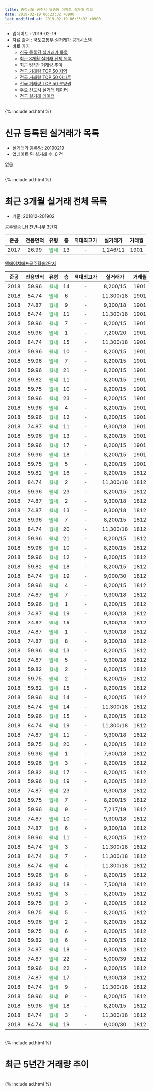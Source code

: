```yaml
---
title: 충청남도 공주시 월송동 아파트 실거래 정보
date: 2019-02-19 06:23:32 +0900
last_modified_at: 2019-02-19 06:23:32 +0900
---
```


* 업데이트 : 2019-02-19
* 자료 출처 : [국토교통부 실거래가 공개시스템](http://rt.molit.go.kr)
* 바로 가기
    * [신규 등록된 실거래가 목록](#신규-등록된-실거래가-목록)
    * [최근 3개월 실거래 전체 목록](#최근-3개월-실거래-전체-목록)
    * [최근 5년간 거래량 추이](#최근-5년간-거래량-추이)
    * [전국 거래량 TOP 50 지역](https://ayogom.github.io/apt-trade-info/최근-3개월-전국에서-가장-거래가-많이-발생한-지역)
    * [전국 거래량 TOP 50 아파트](https://ayogom.github.io/apt-trade-info/최근-3개월-전국에서-가장-거래가-많이-발생한-아파트)
    * [전국 거래량 TOP 50 분양권](https://ayogom.github.io/apt-trade-info/최근-3개월-전국에서-가장-거래가-많이-발생한-분양권)
    * [주요 신도시 실거래 데이터](https://ayogom.github.io/apt-trade-info/주요-신도시)
    * [전국 실거래 데이터](https://ayogom.github.io/apt-trade-info/전국)
<br>
{% include ad.html %}
<br>

# 신규 등록된 실거래가 목록
* 실거래가 등록일: 20190219
* 업데이트 된 실거래 수: 0 건

없음

<br>
{% include ad.html %}
<br>

# 최근 3개월 실거래 전체 목록
* 기준: 201812-201902


[공주월송 LH 천년나무 3단지](https://search.naver.com/search.naver?query=%EC%B6%A9%EC%B2%AD%EB%82%A8%EB%8F%84+%EA%B3%B5%EC%A3%BC%EC%8B%9C+%EC%9B%94%EC%86%A1%EB%8F%99+%EA%B3%B5%EC%A3%BC%EC%9B%94%EC%86%A1+LH+%EC%B2%9C%EB%85%84%EB%82%98%EB%AC%B4+3%EB%8B%A8%EC%A7%80)

|준공|전용면적|유형|층|역대최고가|실거래가|거래월|
|:---:|:---:|:---:|:---:|:---:|:---:|:---:|
|2017|26.99|<span style="color:#34a853">월세</span>|13|<span style="color:#444444">-</span>|1,246/11|1901|

[엔에이치에프공주월송2단지](https://search.naver.com/search.naver?query=%EC%B6%A9%EC%B2%AD%EB%82%A8%EB%8F%84+%EA%B3%B5%EC%A3%BC%EC%8B%9C+%EC%9B%94%EC%86%A1%EB%8F%99+%EC%97%94%EC%97%90%EC%9D%B4%EC%B9%98%EC%97%90%ED%94%84%EA%B3%B5%EC%A3%BC%EC%9B%94%EC%86%A12%EB%8B%A8%EC%A7%80)

|준공|전용면적|유형|층|역대최고가|실거래가|거래월|
|:---:|:---:|:---:|:---:|:---:|:---:|:---:|
|2018|59.96|<span style="color:#34a853">월세</span>|14|<span style="color:#444444">-</span>|8,200/15|1901|
|2018|84.74|<span style="color:#34a853">월세</span>|6|<span style="color:#444444">-</span>|11,300/18|1901|
|2018|74.87|<span style="color:#34a853">월세</span>|9|<span style="color:#444444">-</span>|9,300/18|1901|
|2018|84.74|<span style="color:#34a853">월세</span>|11|<span style="color:#444444">-</span>|11,300/18|1901|
|2018|59.96|<span style="color:#34a853">월세</span>|7|<span style="color:#444444">-</span>|8,200/15|1901|
|2018|59.96|<span style="color:#34a853">월세</span>|1|<span style="color:#444444">-</span>|7,200/20|1901|
|2018|84.74|<span style="color:#34a853">월세</span>|15|<span style="color:#444444">-</span>|11,300/18|1901|
|2018|59.96|<span style="color:#34a853">월세</span>|10|<span style="color:#444444">-</span>|8,200/15|1901|
|2018|59.96|<span style="color:#34a853">월세</span>|7|<span style="color:#444444">-</span>|8,200/15|1901|
|2018|59.96|<span style="color:#34a853">월세</span>|21|<span style="color:#444444">-</span>|8,200/15|1901|
|2018|59.82|<span style="color:#34a853">월세</span>|11|<span style="color:#444444">-</span>|8,200/15|1901|
|2018|59.75|<span style="color:#34a853">월세</span>|10|<span style="color:#444444">-</span>|8,200/15|1901|
|2018|59.96|<span style="color:#34a853">월세</span>|23|<span style="color:#444444">-</span>|8,200/15|1901|
|2018|59.96|<span style="color:#34a853">월세</span>|4|<span style="color:#444444">-</span>|8,200/15|1901|
|2018|59.96|<span style="color:#34a853">월세</span>|12|<span style="color:#444444">-</span>|8,200/15|1901|
|2018|74.87|<span style="color:#34a853">월세</span>|11|<span style="color:#444444">-</span>|9,300/18|1901|
|2018|59.96|<span style="color:#34a853">월세</span>|13|<span style="color:#444444">-</span>|8,200/15|1901|
|2018|59.96|<span style="color:#34a853">월세</span>|17|<span style="color:#444444">-</span>|8,200/15|1901|
|2018|59.96|<span style="color:#34a853">월세</span>|18|<span style="color:#444444">-</span>|8,200/15|1901|
|2018|59.75|<span style="color:#34a853">월세</span>|5|<span style="color:#444444">-</span>|8,200/15|1901|
|2018|59.82|<span style="color:#34a853">월세</span>|16|<span style="color:#444444">-</span>|8,200/15|1812|
|2018|84.74|<span style="color:#34a853">월세</span>|2|<span style="color:#444444">-</span>|11,300/18|1812|
|2018|59.96|<span style="color:#34a853">월세</span>|23|<span style="color:#444444">-</span>|8,200/15|1812|
|2018|74.87|<span style="color:#34a853">월세</span>|2|<span style="color:#444444">-</span>|9,300/18|1812|
|2018|74.87|<span style="color:#34a853">월세</span>|13|<span style="color:#444444">-</span>|9,300/18|1812|
|2018|59.96|<span style="color:#34a853">월세</span>|7|<span style="color:#444444">-</span>|8,200/15|1812|
|2018|84.74|<span style="color:#34a853">월세</span>|20|<span style="color:#444444">-</span>|11,300/18|1812|
|2018|59.96|<span style="color:#34a853">월세</span>|21|<span style="color:#444444">-</span>|8,200/15|1812|
|2018|59.96|<span style="color:#34a853">월세</span>|10|<span style="color:#444444">-</span>|8,200/15|1812|
|2018|59.96|<span style="color:#34a853">월세</span>|12|<span style="color:#444444">-</span>|8,200/15|1812|
|2018|59.82|<span style="color:#34a853">월세</span>|18|<span style="color:#444444">-</span>|8,200/15|1812|
|2018|84.74|<span style="color:#34a853">월세</span>|19|<span style="color:#444444">-</span>|9,000/30|1812|
|2018|59.96|<span style="color:#34a853">월세</span>|4|<span style="color:#444444">-</span>|8,200/15|1812|
|2018|74.87|<span style="color:#34a853">월세</span>|7|<span style="color:#444444">-</span>|9,300/18|1812|
|2018|59.96|<span style="color:#34a853">월세</span>|1|<span style="color:#444444">-</span>|8,200/15|1812|
|2018|74.87|<span style="color:#34a853">월세</span>|19|<span style="color:#444444">-</span>|9,300/18|1812|
|2018|74.87|<span style="color:#34a853">월세</span>|15|<span style="color:#444444">-</span>|9,300/18|1812|
|2018|74.87|<span style="color:#34a853">월세</span>|1|<span style="color:#444444">-</span>|9,300/18|1812|
|2018|74.87|<span style="color:#34a853">월세</span>|8|<span style="color:#444444">-</span>|9,300/18|1812|
|2018|59.96|<span style="color:#34a853">월세</span>|13|<span style="color:#444444">-</span>|8,200/15|1812|
|2018|74.87|<span style="color:#34a853">월세</span>|5|<span style="color:#444444">-</span>|9,300/18|1812|
|2018|59.82|<span style="color:#34a853">월세</span>|2|<span style="color:#444444">-</span>|8,200/15|1812|
|2018|59.75|<span style="color:#34a853">월세</span>|2|<span style="color:#444444">-</span>|8,200/15|1812|
|2018|59.82|<span style="color:#34a853">월세</span>|15|<span style="color:#444444">-</span>|8,200/15|1812|
|2018|59.96|<span style="color:#34a853">월세</span>|14|<span style="color:#444444">-</span>|8,200/15|1812|
|2018|84.74|<span style="color:#34a853">월세</span>|14|<span style="color:#444444">-</span>|11,300/18|1812|
|2018|59.96|<span style="color:#34a853">월세</span>|15|<span style="color:#444444">-</span>|8,200/15|1812|
|2018|84.74|<span style="color:#34a853">월세</span>|19|<span style="color:#444444">-</span>|11,300/18|1812|
|2018|74.87|<span style="color:#34a853">월세</span>|11|<span style="color:#444444">-</span>|9,300/18|1812|
|2018|59.75|<span style="color:#34a853">월세</span>|20|<span style="color:#444444">-</span>|8,200/15|1812|
|2018|59.96|<span style="color:#34a853">월세</span>|1|<span style="color:#444444">-</span>|7,600/18|1812|
|2018|59.96|<span style="color:#34a853">월세</span>|3|<span style="color:#444444">-</span>|8,200/15|1812|
|2018|59.82|<span style="color:#34a853">월세</span>|17|<span style="color:#444444">-</span>|8,200/15|1812|
|2018|59.96|<span style="color:#34a853">월세</span>|19|<span style="color:#444444">-</span>|8,200/15|1812|
|2018|74.87|<span style="color:#34a853">월세</span>|23|<span style="color:#444444">-</span>|9,300/18|1812|
|2018|59.75|<span style="color:#34a853">월세</span>|7|<span style="color:#444444">-</span>|8,200/15|1812|
|2018|59.96|<span style="color:#34a853">월세</span>|9|<span style="color:#444444">-</span>|7,217/19|1812|
|2018|74.87|<span style="color:#34a853">월세</span>|10|<span style="color:#444444">-</span>|9,300/18|1812|
|2018|74.87|<span style="color:#34a853">월세</span>|6|<span style="color:#444444">-</span>|9,300/18|1812|
|2018|59.96|<span style="color:#34a853">월세</span>|11|<span style="color:#444444">-</span>|8,200/15|1812|
|2018|84.74|<span style="color:#34a853">월세</span>|3|<span style="color:#444444">-</span>|11,300/18|1812|
|2018|84.74|<span style="color:#34a853">월세</span>|7|<span style="color:#444444">-</span>|11,300/18|1812|
|2018|84.74|<span style="color:#34a853">월세</span>|4|<span style="color:#444444">-</span>|11,300/18|1812|
|2018|59.96|<span style="color:#34a853">월세</span>|8|<span style="color:#444444">-</span>|8,200/15|1812|
|2018|59.82|<span style="color:#34a853">월세</span>|18|<span style="color:#444444">-</span>|7,500/18|1812|
|2018|59.82|<span style="color:#34a853">월세</span>|3|<span style="color:#444444">-</span>|8,200/15|1812|
|2018|59.75|<span style="color:#34a853">월세</span>|3|<span style="color:#444444">-</span>|8,200/15|1812|
|2018|59.75|<span style="color:#34a853">월세</span>|5|<span style="color:#444444">-</span>|8,200/15|1812|
|2018|59.96|<span style="color:#34a853">월세</span>|2|<span style="color:#444444">-</span>|8,200/15|1812|
|2018|59.75|<span style="color:#34a853">월세</span>|6|<span style="color:#444444">-</span>|8,200/15|1812|
|2018|59.82|<span style="color:#34a853">월세</span>|6|<span style="color:#444444">-</span>|8,200/15|1812|
|2018|74.87|<span style="color:#34a853">월세</span>|18|<span style="color:#444444">-</span>|9,300/18|1812|
|2018|74.87|<span style="color:#34a853">월세</span>|22|<span style="color:#444444">-</span>|5,000/39|1812|
|2018|59.96|<span style="color:#34a853">월세</span>|22|<span style="color:#444444">-</span>|8,200/15|1812|
|2018|74.87|<span style="color:#34a853">월세</span>|17|<span style="color:#444444">-</span>|9,300/18|1812|
|2018|84.74|<span style="color:#34a853">월세</span>|9|<span style="color:#444444">-</span>|11,300/18|1812|
|2018|59.96|<span style="color:#34a853">월세</span>|9|<span style="color:#444444">-</span>|8,200/15|1812|
|2018|59.96|<span style="color:#34a853">월세</span>|18|<span style="color:#444444">-</span>|8,200/15|1812|
|2018|84.74|<span style="color:#34a853">월세</span>|3|<span style="color:#444444">-</span>|11,300/18|1812|
|2018|84.74|<span style="color:#34a853">월세</span>|19|<span style="color:#444444">-</span>|9,000/30|1812|


<br>
{% include ad.html %}
<br>

# 최근 5년간 거래량 추이


<div style="width:100%;">
    <canvas id="deal_progress" height="200"></canvas>
</div>

<script>
new Chart(document.getElementById("deal_progress"), {
    type: 'line',
    data: {
        labels: ['201402','201403','201404','201405','201406','201407','201408','201409','201410','201411','201412','201501','201502','201503','201504','201505','201506','201507','201508','201509','201510','201511','201512','201601','201602','201603','201604','201605','201606','201607','201608','201609','201610','201611','201612','201701','201702','201703','201704','201705','201706','201707','201708','201709','201710','201711','201712','201801','201802','201803','201804','201805','201806','201807','201808','201809','201810','201811','201812','201901','201902'],
        datasets: [{
            label: '매매',
            pointRadius: 1,
            data: [0, 0, 0, 0, 0, 0, 0, 0, 0, 0, 0, 0, 0, 0, 0, 0, 0, 0, 0, 0, 0, 0, 0, 0, 0, 0, 0, 0, 0, 0, 0, 0, 0, 0, 0, 0, 0, 0, 0, 0, 0, 0, 0, 0, 0, 0, 0, 0, 0, 0, 0, 0, 0, 0, 0, 0, 0, 0, 0, 0, 0],
            borderColor: "rgba(255, 201, 14, 1)",
            backgroundColor: "rgba(255, 201, 14, 0.5)",
            fill: false,
            lineTension: 0
        },{
            label: '전월세',
            pointRadius: 1,
            data: [0, 0, 0, 0, 0, 0, 0, 0, 0, 0, 0, 0, 0, 0, 0, 0, 0, 0, 0, 0, 0, 0, 0, 0, 0, 0, 0, 0, 0, 0, 0, 0, 0, 0, 0, 0, 0, 0, 0, 0, 0, 0, 1, 0, 1, 0, 0, 1, 0, 0, 0, 0, 0, 1, 2, 2, 0, 39, 60, 21, 0],
            borderColor: "rgba(0, 141, 185, 1)",
            backgroundColor: "rgba(0, 141, 185, 0.5)",
            fill: false,
            lineTension: 0
        }
        ]
    },
    options: {
        responsive: true,
        title: {
            display: false
        },
        tooltips: {
            mode: 'index',
            intersect: false
        },
        hover: {
            mode: 'nearest',
            intersect: true
        },
        scales: {
            xAxes: [{
                display: true,
                scaleLabel: {
                    display: true,
                    labelString: '년/월'
                }
            }],
            yAxes: [{
                display: true,
                ticks: {
                    suggestedMin: 0,
                },
                scaleLabel: {
                    display: true,
                    labelString: '실거래 수'
                }
            }]
        }
    }
});

</script>


<br>
{% include ad.html %}
<br>

